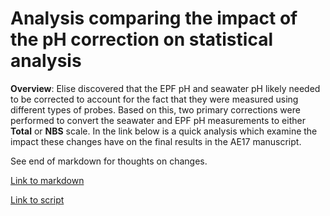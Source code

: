 # Analysis comparing the impact of the pH correction on statistical analysis

**Overview**: Elise discovered that the EPF pH and seawater pH likely needed to be corrected to account for the fact that they were measured using different types of probes. Based on this, two primary corrections were performed to convert the seawater and EPF pH measurements to either **Total** or **NBS** scale. In the link below is a quick analysis which examine the impact these changes have on the final results in the AE17 manuscript.

See end of markdown for thoughts on changes.

[Link to markdown](https://github.com/epigeneticstoocean/2017OAExp_Oysters/blob/master/notebook/notebook_markdowns/pHComparison_2020Jul29.md)

[Link to script]()
